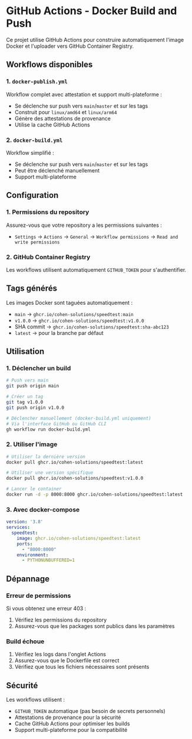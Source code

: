 # GitHub Actions - Docker Build and Push

Ce projet utilise GitHub Actions pour construire automatiquement l'image Docker et l'uploader vers GitHub Container Registry.

## Workflows disponibles

### 1. `docker-publish.yml`
Workflow complet avec attestation et support multi-plateforme :
- Se déclenche sur push vers `main`/`master` et sur les tags
- Construit pour `linux/amd64` et `linux/arm64`
- Génère des attestations de provenance
- Utilise la cache GitHub Actions

### 2. `docker-build.yml`
Workflow simplifié :
- Se déclenche sur push vers `main`/`master` et sur les tags
- Peut être déclenché manuellement
- Support multi-plateforme

## Configuration

### 1. Permissions du repository
Assurez-vous que votre repository a les permissions suivantes :
- `Settings` → `Actions` → `General` → `Workflow permissions` → `Read and write permissions`

### 2. GitHub Container Registry
Les workflows utilisent automatiquement `GITHUB_TOKEN` pour s'authentifier.

## Tags générés

Les images Docker sont taguées automatiquement :
- `main` → `ghcr.io/cohen-solutions/speedtest:main`
- `v1.0.0` → `ghcr.io/cohen-solutions/speedtest:v1.0.0`
- SHA commit → `ghcr.io/cohen-solutions/speedtest:sha-abc123`
- `latest` → pour la branche par défaut

## Utilisation

### 1. Déclencher un build
```bash
# Push vers main
git push origin main

# Créer un tag
git tag v1.0.0
git push origin v1.0.0

# Déclencher manuellement (docker-build.yml uniquement)
# Via l'interface GitHub ou GitHub CLI
gh workflow run docker-build.yml
```

### 2. Utiliser l'image
```bash
# Utiliser la dernière version
docker pull ghcr.io/cohen-solutions/speedtest:latest

# Utiliser une version spécifique
docker pull ghcr.io/cohen-solutions/speedtest:v1.0.0

# Lancer le container
docker run -d -p 8000:8000 ghcr.io/cohen-solutions/speedtest:latest
```

### 3. Avec docker-compose
```yaml
version: '3.8'
services:
  speedtest:
    image: ghcr.io/cohen-solutions/speedtest:latest
    ports:
      - "8000:8000"
    environment:
      - PYTHONUNBUFFERED=1
```

## Dépannage

### Erreur de permissions
Si vous obtenez une erreur 403 :
1. Vérifiez les permissions du repository
2. Assurez-vous que les packages sont publics dans les paramètres

### Build échoue
1. Vérifiez les logs dans l'onglet Actions
2. Assurez-vous que le Dockerfile est correct
3. Vérifiez que tous les fichiers nécessaires sont présents

## Sécurité

Les workflows utilisent :
- `GITHUB_TOKEN` automatique (pas besoin de secrets personnels)
- Attestations de provenance pour la sécurité
- Cache GitHub Actions pour optimiser les builds
- Support multi-plateforme pour la compatibilité
